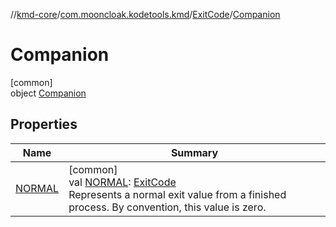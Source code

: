 //[kmd-core](../../../../index.md)/[com.mooncloak.kodetools.kmd](../../index.md)/[ExitCode](../index.md)/[Companion](index.md)

# Companion

[common]\
object [Companion](index.md)

## Properties

| Name | Summary |
|---|---|
| [NORMAL](-n-o-r-m-a-l.md) | [common]<br>val [NORMAL](-n-o-r-m-a-l.md): [ExitCode](../index.md)<br>Represents a normal exit value from a finished process. By convention, this value is zero. |
